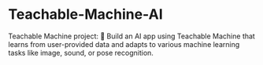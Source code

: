 # Teachable-Machine-AI
Teachable Machine project:  🤖 Build an AI app using Teachable Machine that learns from user-provided data and adapts to various machine learning tasks like image, sound, or pose recognition.
